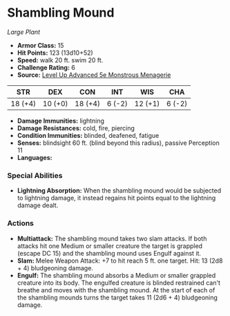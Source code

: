 # Shambling Mound

*Large* *Plant*

- **Armor Class:** 15
- **Hit Points:** 123 (13d10+52)
- **Speed:** walk 20 ft. swim 20 ft.
- **Challenge Rating:** 6
- **Source:** [Level Up Advanced 5e Monstrous Menagerie](https://www.levelup5e.com)

| STR | DEX | CON | INT | WIS | CHA |
| --- | --- | --- | --- | --- | --- |
| 18 (+4) | 10 (+0) | 18 (+4) | 6 (-2) | 12 (+1) | 6 (-2) |

- **Damage Immunities:** lightning
- **Damage Resistances:** cold, fire, piercing
- **Condition Immunities:** blinded, deafened, fatigue
- **Senses:** blindsight 60 ft. (blind beyond this radius), passive Perception 11
- **Languages:** 
### Special Abilities
- **Lightning Absorption:** When the shambling mound would be subjected to lightning damage, it instead regains hit points equal to the lightning damage dealt.
### Actions
- **Multiattack:** The shambling mound takes two slam attacks. If both attacks hit one Medium or smaller creature  the target is grappled (escape DC 15)  and the shambling mound uses Engulf against it.
- **Slam:** Melee Weapon Attack: +7 to hit  reach 5 ft.  one target. Hit: 13 (2d8 + 4) bludgeoning damage.
- **Engulf:** The shambling mound absorbs a Medium or smaller grappled creature into its body. The engulfed creature is blinded  restrained can't breathe  and moves with the shambling mound. At the start of each of the shambling mounds turns  the target takes 11 (2d6 + 4) bludgeoning damage.
